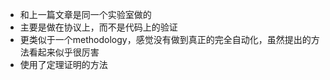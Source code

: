 - 和上一篇文章是同一个实验室做的
- 主要是做在协议上，而不是代码上的验证
- 更类似于一个methodology，感觉没有做到真正的完全自动化，虽然提出的方法看起来似乎很厉害
- 使用了定理证明的方法